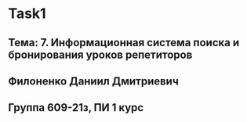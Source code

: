 # Task1
## Тема: 7. Информационная система поиска и бронирования уроков репетиторов
## Филоненко Даниил Дмитриевич
## Группа 609-21з, ПИ 1 курс
